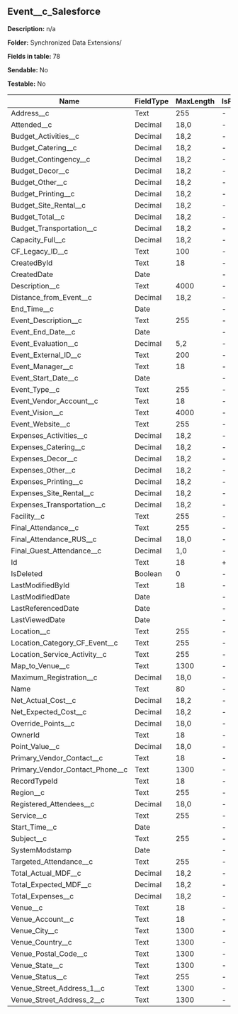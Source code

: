 ## Event__c_Salesforce

**Description:** n/a

**Folder:** Synchronized Data Extensions/

**Fields in table:** 78

**Sendable:** No

**Testable:** No

| Name | FieldType | MaxLength | IsPrimaryKey | IsNullable | DefaultValue |
| --- | --- | --- | --- | --- | --- |
| Address__c | Text | 255 | - | + |  |
| Attended__c | Decimal | 18,0 | - | + |  |
| Budget_Activities__c | Decimal | 18,2 | - | + |  |
| Budget_Catering__c | Decimal | 18,2 | - | + |  |
| Budget_Contingency__c | Decimal | 18,2 | - | + |  |
| Budget_Decor__c | Decimal | 18,2 | - | + |  |
| Budget_Other__c | Decimal | 18,2 | - | + |  |
| Budget_Printing__c | Decimal | 18,2 | - | + |  |
| Budget_Site_Rental__c | Decimal | 18,2 | - | + |  |
| Budget_Total__c | Decimal | 18,2 | - | + |  |
| Budget_Transportation__c | Decimal | 18,2 | - | + |  |
| Capacity_Full__c | Decimal | 18,2 | - | + |  |
| CF_Legacy_ID__c | Text | 100 | - | + |  |
| CreatedById | Text | 18 | - | + |  |
| CreatedDate | Date |  | - | + |  |
| Description__c | Text | 4000 | - | + |  |
| Distance_from_Event__c | Decimal | 18,2 | - | + |  |
| End_Time__c | Date |  | - | + |  |
| Event_Description__c | Text | 255 | - | + |  |
| Event_End_Date__c | Date |  | - | + |  |
| Event_Evaluation__c | Decimal | 5,2 | - | + |  |
| Event_External_ID__c | Text | 200 | - | + |  |
| Event_Manager__c | Text | 18 | - | + |  |
| Event_Start_Date__c | Date |  | - | + |  |
| Event_Type__c | Text | 255 | - | + |  |
| Event_Vendor_Account__c | Text | 18 | - | + |  |
| Event_Vision__c | Text | 4000 | - | + |  |
| Event_Website__c | Text | 255 | - | + |  |
| Expenses_Activities__c | Decimal | 18,2 | - | + |  |
| Expenses_Catering__c | Decimal | 18,2 | - | + |  |
| Expenses_Decor__c | Decimal | 18,2 | - | + |  |
| Expenses_Other__c | Decimal | 18,2 | - | + |  |
| Expenses_Printing__c | Decimal | 18,2 | - | + |  |
| Expenses_Site_Rental__c | Decimal | 18,2 | - | + |  |
| Expenses_Transportation__c | Decimal | 18,2 | - | + |  |
| Facility__c | Text | 255 | - | + |  |
| Final_Attendance__c | Text | 255 | - | + |  |
| Final_Attendance_RUS__c | Decimal | 18,0 | - | + |  |
| Final_Guest_Attendance__c | Decimal | 1,0 | - | + |  |
| Id | Text | 18 | + | - |  |
| IsDeleted | Boolean | 0 | - | + |  |
| LastModifiedById | Text | 18 | - | + |  |
| LastModifiedDate | Date |  | - | + |  |
| LastReferencedDate | Date |  | - | + |  |
| LastViewedDate | Date |  | - | + |  |
| Location__c | Text | 255 | - | + |  |
| Location_Category_CF_Event__c | Text | 255 | - | + |  |
| Location_Service_Activity__c | Text | 255 | - | + |  |
| Map_to_Venue__c | Text | 1300 | - | + |  |
| Maximum_Registration__c | Decimal | 18,0 | - | + |  |
| Name | Text | 80 | - | + |  |
| Net_Actual_Cost__c | Decimal | 18,2 | - | + |  |
| Net_Expected_Cost__c | Decimal | 18,2 | - | + |  |
| Override_Points__c | Decimal | 18,0 | - | + |  |
| OwnerId | Text | 18 | - | + |  |
| Point_Value__c | Decimal | 18,0 | - | + |  |
| Primary_Vendor_Contact__c | Text | 18 | - | + |  |
| Primary_Vendor_Contact_Phone__c | Text | 1300 | - | + |  |
| RecordTypeId | Text | 18 | - | + |  |
| Region__c | Text | 255 | - | + |  |
| Registered_Attendees__c | Decimal | 18,0 | - | + |  |
| Service__c | Text | 255 | - | + |  |
| Start_Time__c | Date |  | - | + |  |
| Subject__c | Text | 255 | - | + |  |
| SystemModstamp | Date |  | - | + |  |
| Targeted_Attendance__c | Text | 255 | - | + |  |
| Total_Actual_MDF__c | Decimal | 18,2 | - | + |  |
| Total_Expected_MDF__c | Decimal | 18,2 | - | + |  |
| Total_Expenses__c | Decimal | 18,2 | - | + |  |
| Venue__c | Text | 18 | - | + |  |
| Venue_Account__c | Text | 18 | - | + |  |
| Venue_City__c | Text | 1300 | - | + |  |
| Venue_Country__c | Text | 1300 | - | + |  |
| Venue_Postal_Code__c | Text | 1300 | - | + |  |
| Venue_State__c | Text | 1300 | - | + |  |
| Venue_Status__c | Text | 255 | - | + |  |
| Venue_Street_Address_1__c | Text | 1300 | - | + |  |
| Venue_Street_Address_2__c | Text | 1300 | - | + |  |

